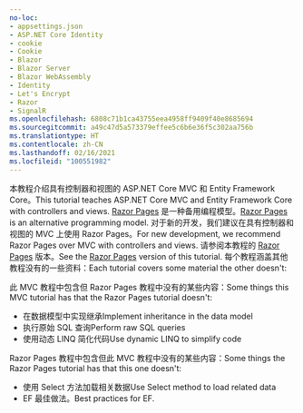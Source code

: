 ```yaml
---
no-loc:
- appsettings.json
- ASP.NET Core Identity
- cookie
- Cookie
- Blazor
- Blazor Server
- Blazor WebAssembly
- Identity
- Let's Encrypt
- Razor
- SignalR
ms.openlocfilehash: 6808c71b1ca43755eea4958ff9409f40e8685694
ms.sourcegitcommit: a49c47d5a573379effee5c6b6e36f5c302aa756b
ms.translationtype: HT
ms.contentlocale: zh-CN
ms.lasthandoff: 02/16/2021
ms.locfileid: "100551982"
---
```

<span data-ttu-id="dbafc-101">本教程介绍具有控制器和视图的 ASP.NET Core MVC 和 Entity Framework Core。</span><span class="sxs-lookup"><span data-stu-id="dbafc-101">This tutorial teaches ASP.NET Core MVC and Entity Framework Core with controllers and views.</span></span> <span data-ttu-id="dbafc-102">[Razor Pages](xref:razor-pages/index) 是一种备用编程模型。</span><span class="sxs-lookup"><span data-stu-id="dbafc-102">[Razor Pages](xref:razor-pages/index) is an alternative programming model.</span></span> <span data-ttu-id="dbafc-103">对于新的开发，我们建议在具有控制器和视图的 MVC 上使用 Razor Pages。</span><span class="sxs-lookup"><span data-stu-id="dbafc-103">For new development, we recommend Razor Pages over MVC with controllers and views.</span></span> <span data-ttu-id="dbafc-104">请参阅本教程的 [Razor Pages](xref:data/ef-rp/intro) 版本。</span><span class="sxs-lookup"><span data-stu-id="dbafc-104">See the [Razor Pages](xref:data/ef-rp/intro) version of this tutorial.</span></span> <span data-ttu-id="dbafc-105">每个教程涵盖其他教程没有的一些资料：</span><span class="sxs-lookup"><span data-stu-id="dbafc-105">Each tutorial covers some material the other doesn't:</span></span>

<span data-ttu-id="dbafc-106">此 MVC 教程中包含但 Razor Pages 教程中没有的某些内容：</span><span class="sxs-lookup"><span data-stu-id="dbafc-106">Some things this MVC tutorial has that the Razor Pages tutorial doesn't:</span></span>

* <span data-ttu-id="dbafc-107">在数据模型中实现继承</span><span class="sxs-lookup"><span data-stu-id="dbafc-107">Implement inheritance in the data model</span></span>
* <span data-ttu-id="dbafc-108">执行原始 SQL 查询</span><span class="sxs-lookup"><span data-stu-id="dbafc-108">Perform raw SQL queries</span></span>
* <span data-ttu-id="dbafc-109">使用动态 LINQ 简化代码</span><span class="sxs-lookup"><span data-stu-id="dbafc-109">Use dynamic LINQ to simplify code</span></span>

<span data-ttu-id="dbafc-110">Razor Pages 教程中包含但此 MVC 教程中没有的某些内容：</span><span class="sxs-lookup"><span data-stu-id="dbafc-110">Some things the Razor Pages tutorial has that this one doesn't:</span></span>

* <span data-ttu-id="dbafc-111">使用 Select 方法加载相关数据</span><span class="sxs-lookup"><span data-stu-id="dbafc-111">Use Select method to load related data</span></span>
* <span data-ttu-id="dbafc-112">EF 最佳做法。</span><span class="sxs-lookup"><span data-stu-id="dbafc-112">Best practices for EF.</span></span>